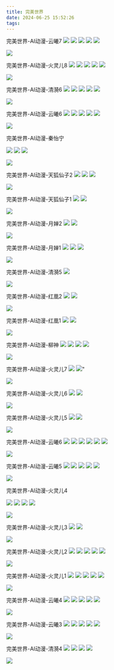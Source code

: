 ```yaml
---
title: 完美世界
date: 2024-06-25 15:52:26
tags:
---
```

完美世界-AI动漫-云曦7
![](https://picture.wangkay.tech//Strapi/202406041222080.jpg)
![](https://picture.wangkay.tech//Strapi/202406041222089.jpg)
![](https://picture.wangkay.tech//Strapi/202406041222099.jpg)
![](https://picture.wangkay.tech//Strapi/202406041222054.jpg)
![](https://picture.wangkay.tech//Strapi/202406041222046.jpg)

![](https://picture.wangkay.tech//Strapi/202406041222080.jpg)

完美世界-AI动漫-火灵儿8
![](https://picture.wangkay.tech//Strapi/202405071808766.jpg)
![](https://picture.wangkay.tech//Strapi/202405071808750.jpg)
![](https://picture.wangkay.tech//Strapi/202405071808701.jpg)
![](https://picture.wangkay.tech//Strapi/202405071808674.jpg)
![](https://picture.wangkay.tech//Strapi/202405071808693.jpg)

![](https://picture.wangkay.tech//Strapi/202405071808766.jpg)

完美世界-AI动漫-清漪6
![](https://picture.wangkay.tech//Strapi/202404291658785.jpg)
![](https://picture.wangkay.tech//Strapi/202404291658774.jpg)
![](https://picture.wangkay.tech//Strapi/202404291658697.jpg)
![](https://picture.wangkay.tech//Strapi/202404291658680.jpg)
![](https://picture.wangkay.tech//Strapi/202404291658761.jpg)

![](https://picture.wangkay.tech//Strapi/202404291658785.jpg)

完美世界-AI动漫-云曦6
![](https://picture.wangkay.tech//Strapi/202404291658752.jpg)
![](https://picture.wangkay.tech//Strapi/202404291658793.jpg)
![](https://picture.wangkay.tech//Strapi/202404291658739.jpg)
![](https://picture.wangkay.tech//Strapi/202404291658724.jpg)
![](https://picture.wangkay.tech//Strapi/202404291658707.jpg)

![](https://picture.wangkay.tech//Strapi/202404291658752.jpg)

完美世界-AI动漫-秦怡宁

![](https://picture.wangkay.tech//Strapi/202404172132641.jpg)
![](https://picture.wangkay.tech//Strapi/202404172132633.jpg)
![](https://picture.wangkay.tech//Strapi/202404172132625.jpg)

![](https://picture.wangkay.tech//Strapi/202404172132641.jpg)

完美世界-AI动漫-天狐仙子2
![](https://picture.wangkay.tech//Strapi/202404172132656.jpg)
![](https://picture.wangkay.tech//Strapi/202404172132685.jpg)
![](https://picture.wangkay.tech//Strapi/202404172132666.jpg)

![](https://picture.wangkay.tech//Strapi/202404172132656.jpg)

完美世界-AI动漫-天狐仙子1
![](https://picture.wangkay.tech//Strapi/202404172132648.jpg)
![](https://picture.wangkay.tech//Strapi/202404172132676.jpg)

![](https://picture.wangkay.tech//Strapi/202404172132648.jpg)

完美世界-AI动漫-月婵2
![](https://picture.wangkay.tech//Strapi/202404162232579.jpg)
![](https://picture.wangkay.tech//Strapi/202404162232588.jpg)
	
![](https://picture.wangkay.tech//Strapi/202404162232579.jpg)
			
完美世界-AI动漫-月婵1
![](https://picture.wangkay.tech//Strapi/202404162232606.jpg)
![](https://picture.wangkay.tech//Strapi/202404162232594.jpg)
![](https://picture.wangkay.tech//Strapi/202404162232600.jpg)

![](https://picture.wangkay.tech//Strapi/202404162232606.jpg)

完美世界-AI动漫-清漪5
![](https://picture.wangkay.tech//Strapi/202404161628122.jpg)

![](https://picture.wangkay.tech//Strapi/202404161628122.jpg)
			

完美世界-AI动漫-红凰2
![](https://picture.wangkay.tech//Strapi/202404141111568.jpg)
![](https://picture.wangkay.tech//Strapi/202404141111454.jpg)

![](https://picture.wangkay.tech//Strapi/202404141111568.jpg)
			
			
完美世界-AI动漫-红凰1
![](https://picture.wangkay.tech//Strapi/202404141111519.jpg)
![](https://picture.wangkay.tech//Strapi/202404141111466.jpg)

![](https://picture.wangkay.tech//Strapi/202404141111519.jpg)

完美世界-AI动漫-柳神
![](https://picture.wangkay.tech//Strapi/202404120019959.jpg)
![](https://picture.wangkay.tech//Strapi/202404120019972.jpg)
![](https://picture.wangkay.tech//Strapi/202404120019945.jpg)
![](https://picture.wangkay.tech//Strapi/202404120019927.jpg)

![](https://picture.wangkay.tech//Strapi/202404120019959.jpg)

完美世界-AI动漫-火灵儿7
![](https://picture.wangkay.tech/Strapi/435099147_122139224360149529_5500238288324697761_n.jpg)
![](https://picture.wangkay.tech/Strapi/xiaoyaokezhan3.jpg)"

![](https://picture.wangkay.tech/Strapi/435099147_122139224360149529_5500238288324697761_n.jpg)

完美世界-AI动漫-火灵儿6
![](https://picture.wangkay.tech/Strapi/435084098_122139224204149529_2812604605450832801_n.jpg)
![](https://picture.wangkay.tech/Strapi/xiaoyaokezhan3.jpg)

![](https://picture.wangkay.tech/Strapi/435084098_122139224204149529_2812604605450832801_n.jpg)


完美世界-AI动漫-火灵儿5
![](https://picture.wangkay.tech/Strapi/423716216_122139224258149529_6732614628437248082_n.jpg)
![](https://picture.wangkay.tech/Strapi/xiaoyaokezhan3.jpg)

![](https://picture.wangkay.tech/Strapi/423716216_122139224258149529_6732614628437248082_n.jpg)

完美世界-AI动漫-云曦6
![](https://picture.wangkay.tech/Strapi/434685776_122138021534149529_5691282218336389366_n.jpg)
![](https://picture.wangkay.tech/Strapi/433450737_122138021462149529_2835227435144578203_n.jpg)
![](https://picture.wangkay.tech/Strapi/434666869_122138021558149529_5578426036239781766_n.jpg)
![](https://picture.wangkay.tech/Strapi/434649515_122138021528149529_7106952127700914833_n.jpg)
![](https://picture.wangkay.tech/Strapi/435092113_122138021498149529_3659258118988660914_n.jpg)
![](https://picture.wangkay.tech/Strapi/xiaoyaokezhan88.jpg)

![](https://picture.wangkay.tech/Strapi/435092113_122138021498149529_3659258118988660914_n.jpg)

完美世界-AI动漫-云曦5
![](https://picture.wangkay.tech/Strapi/433454245_122137015310149529_119831337887401102_n.jpg)
![](https://picture.wangkay.tech/Strapi/434678659_122137015244149529_3295604971265034961_n.jpg)
![](https://picture.wangkay.tech/Strapi/434720763_122137015166149529_1283619734051714344_n.jpg)
![](https://picture.wangkay.tech/Strapi/433449482_122137015202149529_2558261635170349758_n.jpg)
![](https://picture.wangkay.tech/Strapi/434655185_122137015136149529_7504305580347264907_n.jpg)

![](https://picture.wangkay.tech/Strapi/433454245_122137015310149529_119831337887401102_n.jpg)


完美世界-AI动漫-火灵儿4

![](https://picture.wangkay.tech/Strapi/434672469_122136939746149529_9195942628962497549_n.jpg)
![](https://picture.wangkay.tech/Strapi/434673806_122136939602149529_2125830234994106409_n.jpg)
![](https://picture.wangkay.tech/Strapi/434649646_122136939536149529_8772283057052594315_n.jpg)
![](https://picture.wangkay.tech/Strapi/434682140_122136939554149529_8855477183201648522_n.jpg)

![](https://picture.wangkay.tech/Strapi/434672469_122136939746149529_9195942628962497549_n.jpg)

完美世界-AI动漫-火灵儿3
![](https://picture.wangkay.tech/Strapi/434676026_122136944456149529_5256523999241494261_n.jpg)
![](https://picture.wangkay.tech/Strapi/434739570_122136944492149529_2775164801971993335_n.jpg)

![](https://picture.wangkay.tech/Strapi/434676026_122136944456149529_5256523999241494261_n.jpg)

完美世界-AI动漫-火灵儿2
![](https://picture.wangkay.tech/Strapi/434653446_122135950268149529_5602098112932158523_n.jpg)
![](https://picture.wangkay.tech/Strapi/434641566_122135950382149529_2767173850535149482_n.jpg)
![](https://picture.wangkay.tech/Strapi/433259960_122135950298149529_7998253810084962728_n.jpg)
![](https://picture.wangkay.tech/Strapi/434649967_122135950322149529_8663958202992528538_n.jpg)
![](https://picture.wangkay.tech/Strapi/433133995_122135950472149529_2480829325615319178_n.jpg)


![](https://picture.wangkay.tech/Strapi/434653446_122135950268149529_5602098112932158523_n.jpg)


完美世界-AI动漫-火灵儿1
![](https://picture.wangkay.tech/Strapi/433132276_122135932100149529_3353573532581213269_n.jpg)
![](https://picture.wangkay.tech/Strapi/434671982_122135932130149529_6947578973719739259_n.jpg)
![](https://picture.wangkay.tech/Strapi/434644794_122135932040149529_3604867225497756164_n.jpg)
![](https://picture.wangkay.tech/Strapi/433447339_122135932004149529_5815630106913345027_n.jpg)
![](https://picture.wangkay.tech/Strapi/433019765_122135932070149529_5241269956732119957_n.jpg)

![](https://picture.wangkay.tech/Strapi/433132276_122135932100149529_3353573532581213269_n.jpg)

完美世界-AI动漫-云曦4
![](https://picture.wangkay.tech/Strapi/434658208_122135965880149529_1778074061510464508_n.jpg)
![](https://picture.wangkay.tech/Strapi/434664366_122135965796149529_5431235862118906411_n.jpg)
![](https://picture.wangkay.tech/Strapi/433132865_122135965916149529_1006367304107015915_n.jpg)
![](https://picture.wangkay.tech/Strapi/434654680_122135965760149529_6118095477858193087_n.jpg)
![](https://picture.wangkay.tech/Strapi/434686515_122135965862149529_501740215766429499_n.jpg)
			
![](https://picture.wangkay.tech/Strapi/434658208_122135965880149529_1778074061510464508_n.jpg)

完美世界-AI动漫-云曦3
![](https://picture.wangkay.tech/Strapi/434705838_122136090350149529_3452079853743412030_n.jpg)
![](https://picture.wangkay.tech/Strapi/434654020_122136090428149529_10191977775188787_n.jpg)
![](https://picture.wangkay.tech/Strapi/434686525_122136090482149529_4747462764627966586_n.jpg)
![](https://picture.wangkay.tech/Strapi/434718049_122136090512149529_1006616824708213034_n.jpg)
![](https://picture.wangkay.tech/Strapi/434666828_122136090386149529_2155763957227018455_n.jpg)


![](https://picture.wangkay.tech/Strapi/434705838_122136090350149529_3452079853743412030_n.jpg)

完美世界-AI动漫-清漪4
![](https://picture.wangkay.tech/Strapi/433130013_122135694176149529_6929826381407878697_n.jpg)
![](https://picture.wangkay.tech/Strapi/434667685_122135694152149529_6632184353253491618_n.jpg)
![](https://picture.wangkay.tech/Strapi/434648028_122135620652149529_8610636342685919200_n.jpg)
![](https://picture.wangkay.tech/Strapi/434671174_122135620562149529_3789443884091098893_n.jpg)

![](https://picture.wangkay.tech/Strapi/433130013_122135694176149529_6929826381407878697_n.jpg)

